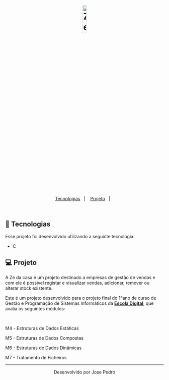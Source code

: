 <h1 align="center">
    <img alt="ZeDaCasa" title="ZeDaCasa" src="https://cdn.discordapp.com/attachments/741422693043273881/796395880264761364/ZE_DA_CASA.png" width="15%" />
</h1>

<p align="center">
  <a href="#rocket-tecnologias">Tecnologias</a>&nbsp;&nbsp;&nbsp;|&nbsp;&nbsp;&nbsp;
  <a href="#-projeto">Projeto</a>&nbsp;&nbsp;&nbsp;|&nbsp;&nbsp;&nbsp;
 
</p>


<br>



## 🚀 Tecnologias

Esse projeto foi desenvolvido utilizando a seguinte tecnologia:

- C

## 💻 Projeto

A Zé da casa é um projeto destinado a empresas de gestão de vendas e com ele é possivel registar e visualizar vendas, adicionar, remover ou alterar stock existente.

Este é um projeto desenvolvido para o projeto final do 1ºano de curso de Gestão e Programação de Sistemas Informáticos da **[Escola Digital](https://escoladigital.com/)**, que avalia os seguintes módulos:

<br>
    <p>M4 - Estruturas de Dados Estáticas <p>
    <p>M5 - Estruturas de Dados Compostas <p>
    <p>M6 - Estruturas de Dados Dinâmicas <p>
    <p>M7 - Tratamento de Ficheiros <p>


---

<p align="center">Desenvolvido por Jose Pedro</p>
